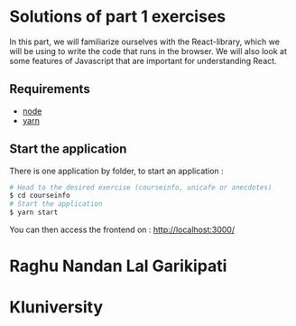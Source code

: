 # Solutions of part 1 exercises

In this part, we will familiarize ourselves with the React-library, which we will be using to write the code that runs in the browser. We will also look at some features of Javascript that are important for understanding React.

## Requirements
* [node](https://nodejs.org/en/download/)
* [yarn](https://classic.yarnpkg.com/en/docs/install/#debian-stable)


## Start the application

There is one application by folder, to start an application :

```bash
# Head to the desired exercise (courseinfo, unicafe or anecdotes)
$ cd courseinfo
# Start the application
$ yarn start
```

You can then access the frontend on : [http://localhost:3000/](http://localhost:3000/)

# Raghu Nandan Lal Garikipati
# Kluniversity
